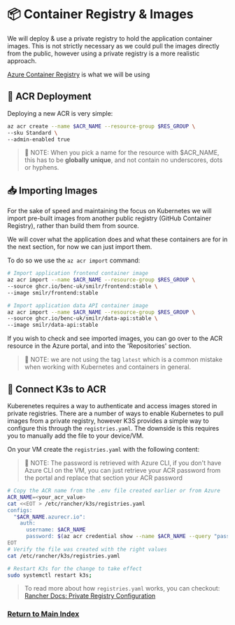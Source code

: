 # 📦 Container Registry & Images

We will deploy & use a private registry to hold the application container images. This is not strictly necessary as we could pull the images directly from the public, however using a private registry is a more realistic approach.

[Azure Container Registry](https://docs.microsoft.com/azure/container-registry/) is what we will be using

## 🚀 ACR Deployment

Deploying a new ACR is very simple:

```bash
az acr create --name $ACR_NAME --resource-group $RES_GROUP \
--sku Standard \
--admin-enabled true
```

> 📝 NOTE: When you pick a name for the resource with $ACR_NAME, this has to be **globally unique**, and not contain no underscores, dots or hyphens.

## 📥 Importing Images

For the sake of speed and maintaining the focus on Kubernetes we will import pre-built images from another public registry (GitHub Container Registry), rather than build them from source.

We will cover what the application does and what these containers are for in the next section, for now we can just import them.

To do so we use the `az acr import` command:

```bash
# Import application frontend container image
az acr import --name $ACR_NAME --resource-group $RES_GROUP \
--source ghcr.io/benc-uk/smilr/frontend:stable \
--image smilr/frontend:stable

# Import application data API container image
az acr import --name $ACR_NAME --resource-group $RES_GROUP \
--source ghcr.io/benc-uk/smilr/data-api:stable \
--image smilr/data-api:stable
```

If you wish to check and see imported images, you can go over to the ACR resource in the Azure portal, and into the 'Repositories' section.

> 📝 NOTE: we are not using the tag `latest` which is a common mistake when working with Kubernetes and containers in general.

## 🔌 Connect K3s to ACR

Kuberenetes requires a way to authenticate and access images stored in private registries. There are a number of ways to enable Kubernetes to pull images from a private registry, however K3S provides a simple way to configure this through the `registries.yaml`. The downside is this requires you to manually add the file to your device/VM.

On your VM create the `registries.yaml` with the following content:

> 📝 NOTE: The password is retrieved with Azure CLI, if you don't have Azure CLI on the VM, you can just retrieve your ACR password from the portal and replace that section your ACR password

```sh
# Copy the ACR name from the .env file created earlier or from Azure
ACR_NAME=<your_acr_value>
cat <<EOT > /etc/rancher/k3s/registries.yaml
configs:
  "$ACR_NAME.azurecr.io":
    auth:
      username: $ACR_NAME
      password: $(az acr credential show --name $ACR_NAME --query "passwords[0].value" -o tsv)
EOT
# Verify the file was created with the right values
cat /etc/rancher/k3s/registries.yaml

# Restart K3s for the change to take effect
sudo systemctl restart k3s;
```

> To read more about how `registries.yaml` works, you can checkout: [Rancher Docs: Private Registry Configuration](https://rancher.com/docs/k3s/latest/en/installation/private-registry/)

### [Return to Main Index](../../readme.md)
